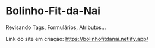 # Bolinho-Fit-da-Nai
Revisando Tags, Formulários,  Atributos...

Link do site em criação: https://bolinhofitdanai.netlify.app/

